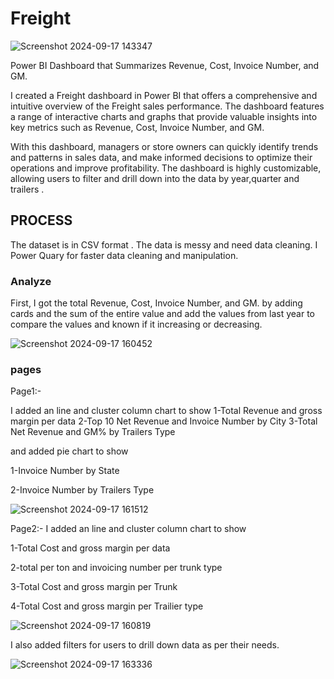# Freight 

![Screenshot 2024-09-17 143347](https://github.com/user-attachments/assets/52652873-7310-4b2f-9d24-81b46cf2e61b)


Power BI Dashboard that Summarizes Revenue, Cost, Invoice Number, and GM.

I created a Freight dashboard in Power BI that offers a comprehensive and intuitive overview of the Freight sales performance. The dashboard features a range of interactive charts and graphs that provide valuable insights into key metrics such as Revenue, Cost, Invoice Number, and GM.

With this dashboard, managers or store owners can quickly identify trends and patterns in sales data, and make informed decisions to optimize their operations and improve profitability. The dashboard is highly customizable, allowing users to filter and drill down into the data by year,quarter and trailers .


## PROCESS

The dataset is in CSV format . The data is messy and need data cleaning. I Power Quary for faster data cleaning and manipulation.


### Analyze

First, I got the total Revenue, Cost, Invoice Number, and GM. by adding cards and the sum of the entire  value and add the values from last year to compare the values and known if it increasing or decreasing.

![Screenshot 2024-09-17 160452](https://github.com/user-attachments/assets/dd4ad6ac-85ca-4cc4-a476-28af61754cd0)

### pages
Page1:-

I added an line and cluster column chart to show 
1-Total Revenue and  gross margin per data
2-Top 10 Net Revenue and Invoice Number by City
3-Total Net Revenue and GM% by Trailers Type

and added pie chart to show

1-Invoice Number by State

2-Invoice Number by Trailers Type


![Screenshot 2024-09-17 161512](https://github.com/user-attachments/assets/9c6175ab-e48c-4acd-a0cb-08be7bdd9052)


Page2:-
I added an line and cluster column chart to show 

1-Total Cost and  gross margin per data

2-total per ton and invoicing number per trunk type

3-Total Cost and  gross margin per Trunk

4-Total Cost and  gross margin per Trailier type


![Screenshot 2024-09-17 160819](https://github.com/user-attachments/assets/ca7dc02c-66e9-446d-a13a-6467b3133f9f)


I also added filters for users to drill down data as per their needs.

![Screenshot 2024-09-17 163336](https://github.com/user-attachments/assets/70f1e4bc-8ad6-4c05-9a0c-8ff5c7ac5114)
